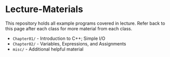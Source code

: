# Lecture-Materials
This repository holds all example programs covered in lecture. Refer back to this page after each class for more material from each class.

- `Chapter01/` - Introduction to C++; Simple I/O
- `Chapter02/` - Variables, Expressions, and Assignments
- `misc/` - Additional helpful material
